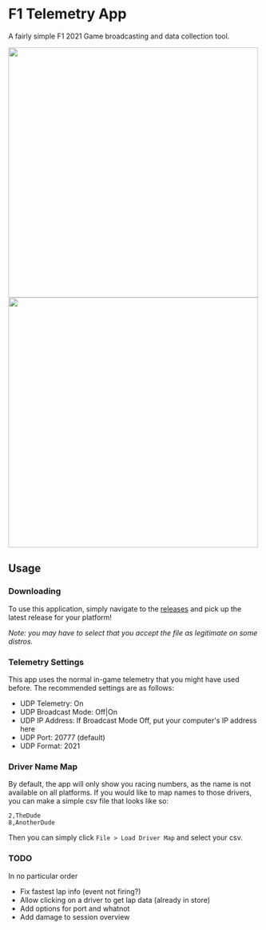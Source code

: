 # F1 Telemetry App

A fairly simple F1 2021 Game broadcasting and data collection tool.

<img src="https://user-images.githubusercontent.com/1449463/159109120-dcfeed67-55fe-40bc-9725-8383b92eadd8.png" width="500" />
<img src="https://user-images.githubusercontent.com/1449463/159109128-8c910ff4-69bb-4fcf-8bca-31d4435dfe75.png" width="500" />

## Usage

### Downloading

To use this application, simply navigate to the [releases](https://github.com/chaseconey/f1-telemetry-app/releases) and pick up the latest release for your platform!

_Note: you may have to select that you accept the file as legitimate on some distros._

### Telemetry Settings

This app uses the normal in-game telemetry that you might have used before. The recommended settings are as follows:

- UDP Telemetry: On
- UDP Broadcast Mode: Off|On
- UDP IP Address: If Broadcast Mode Off, put your computer's IP address here
- UDP Port: 20777 (default)
- UDP Format: 2021

### Driver Name Map

By default, the app will only show you racing numbers, as the name is not available on all platforms. If you would like to map names to those drivers, you can make a simple csv file that looks like so:

```
2,TheDude
8,AnotherDude
```

Then you can simply click `File > Load Driver Map` and select your csv.

### TODO

In no particular order

- Fix fastest lap info (event not firing?)
- Allow clicking on a driver to get lap data (already in store)
- Add options for port and whatnot
- Add damage to session overview
